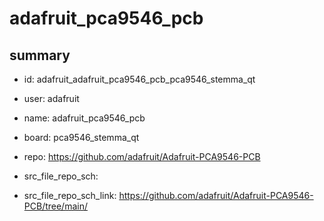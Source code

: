 # adafruit_pca9546_pcb
 
## summary 
* id: adafruit_adafruit_pca9546_pcb_pca9546_stemma_qt
* user: adafruit
* name: adafruit_pca9546_pcb
* board: pca9546_stemma_qt
* repo: https://github.com/adafruit/Adafruit-PCA9546-PCB



* src_file_repo_sch: 
* src_file_repo_sch_link: https://github.com/adafruit/Adafruit-PCA9546-PCB/tree/main/




